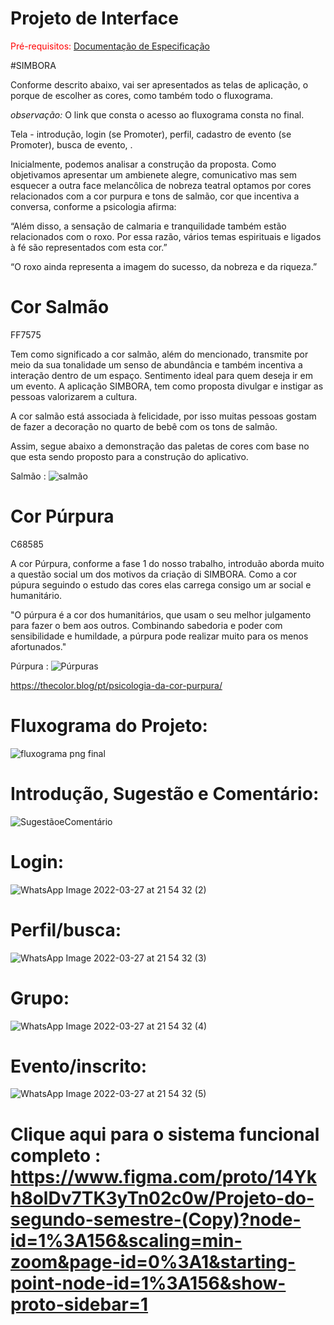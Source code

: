 
# Projeto de Interface

<span style="color:red">Pré-requisitos: <a href="2-Especificação do Projeto.md"> Documentação de Especificação</a></span>

#SIMBORA

Conforme descrito abaixo,  vai ser apresentados as telas de aplicação, o porque de escolher as cores, como também todo o fluxograma.

*observação:* O link que consta o acesso ao fluxograma consta no final.

Tela - introdução, login (se Promoter), perfil, cadastro de evento (se Promoter), busca de evento, . 

Inicialmente, podemos analisar a construção da proposta. Como objetivamos apresentar um ambienete alegre, comunicativo mas sem esquecer a outra face melancôlica de nobreza teatral optamos por cores relacionados com a cor purpura e tons de salmão, cor que incentiva a conversa, conforme a psicologia afirma:

“Além disso, a sensação de calmaria e tranquilidade também estão relacionados com o roxo. Por essa razão, vários temas espirituais e ligados à fé são representados com esta cor.”

“O roxo ainda representa a imagem do sucesso, da nobreza e da riqueza.”

# Cor Salmão 
FF7575

Tem como significado a cor salmão, além do mencionado,  transmite por meio da  sua  tonalidade um senso de abundância e também incentiva a interação dentro de um espaço. Sentimento ideal para quem deseja ir em um evento. A aplicação SIMBORA, tem como proposta divulgar e instigar as pessoas valorizarem a cultura. 

A cor salmão está associada à felicidade, por isso muitas pessoas gostam de fazer a decoração no quarto de bebê com os tons de salmão.

Assim, segue abaixo a demonstração das paletas de cores com base no que esta sendo proposto para a construção do aplicativo.

  Salmão : ![salmão](https://user-images.githubusercontent.com/84060551/160533947-438b9ff0-d129-4bb6-a65c-ad97a25dccde.png)
  
# Cor Púrpura  
C68585 

A cor Púrpura, conforme a fase 1 do nosso trabalho, introduão aborda muito a questão social um dos motivos da criação di SIMBORA. Como a cor púpura seguindo o estudo das cores elas carrega consigo um ar social e humanitário. 

"O púrpura é a cor dos humanitários, que usam o seu melhor julgamento para fazer o bem aos outros. Combinando sabedoria e poder com sensibilidade e humildade, a púrpura pode realizar muito para os menos afortunados."
  
  Púrpura :  ![Púrpuras](https://user-images.githubusercontent.com/84060551/160533054-cbff8a47-558c-419a-b9f4-45ea009644ba.png)

https://thecolor.blog/pt/psicologia-da-cor-purpura/

# Fluxograma do Projeto:

![fluxograma png final ](https://user-images.githubusercontent.com/84060551/162944269-dd7f350c-da50-48b6-89ca-71aa61c81009.png)


# Introdução, Sugestão e Comentário:  

![SugestãoeComentário ](https://user-images.githubusercontent.com/84060551/164555782-1b2776c3-8878-49fa-9f30-530956c13aa6.png)

# Login: 

![WhatsApp Image 2022-03-27 at 21 54 32 (2)](https://user-images.githubusercontent.com/84060551/160534837-b6e88193-e960-4ea1-831d-b51d56fe7d67.jpeg)

# Perfil/busca:

![WhatsApp Image 2022-03-27 at 21 54 32 (3)](https://user-images.githubusercontent.com/84060551/160534957-c18a793b-64ae-4c17-9dc9-edcfd19d5d6c.jpeg)

# Grupo: 

![WhatsApp Image 2022-03-27 at 21 54 32 (4)](https://user-images.githubusercontent.com/84060551/160535556-c2a87373-26a2-4af2-8039-b5f46150de7a.jpeg)

# Evento/inscrito:

![WhatsApp Image 2022-03-27 at 21 54 32 (5)](https://user-images.githubusercontent.com/84060551/160535745-b1a4ee28-4c4d-4fb9-ba61-adf969c299cc.jpeg)

 # Clique aqui para o sistema funcional completo : https://www.figma.com/proto/14Ykh8olDv7TK3yTn02c0w/Projeto-do-segundo-semestre-(Copy)?node-id=1%3A156&scaling=min-zoom&page-id=0%3A1&starting-point-node-id=1%3A156&show-proto-sidebar=1


